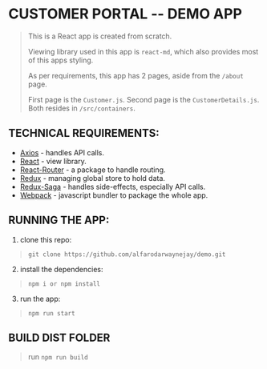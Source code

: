 # CUSTOMER PORTAL -- DEMO APP

> This is a React app is created from scratch.
> 
> Viewing library used in this app is `react-md`, which also provides most of this apps styling.
>
> As per requirements, this app has 2 pages, aside from the `/about` page.
>
> First page is the `Customer.js`. Second page is the `CustomerDetails.js`. Both resides in `/src/containers`.


## TECHNICAL REQUIREMENTS:
- [Axios]('https://github.com/axios/axios') - handles API calls.
- [React]('https://reactjs.org/') - view library.
- [React-Router]('https://reacttraining.com/react-router/') - a package to handle routing.
- [Redux]('https://redux.js.org/') - managing global store to hold data.
- [Redux-Saga]('https://redux-saga.js.org/') -  handles side-effects, especially API calls.
- [Webpack]('https://webpack.js.org/') - javascript bundler to package the whole app.

## RUNNING THE APP:
1. clone this repo:
>`git clone https://github.com/alfarodarwaynejay/demo.git`

2. install the dependencies:
> `npm i or npm install`

3. run the app:
> `npm run start`

## BUILD DIST FOLDER
> run `npm run build`

